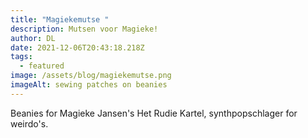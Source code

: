 ```yaml
---
title: "Magiekemutse "
description: Mutsen voor Magieke!
author: DL
date: 2021-12-06T20:43:18.218Z
tags:
  - featured
image: /assets/blog/magiekemutse.png
imageAlt: sewing patches on beanies
---
```

Beanies for Magieke Jansen's Het Rudie Kartel, synthpopschlager for weirdo's.